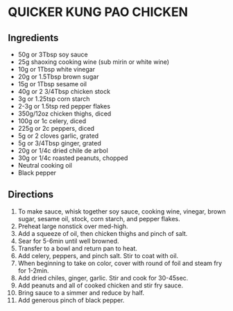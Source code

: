 # QUICKER KUNG PAO CHICKEN 

## Ingredients
- 50g or 3Tbsp soy sauce 
- 25g shaoxing cooking wine (sub mirin or white wine) 
- 10g or 1Tbsp white vinegar
- 20g or 1.5Tbsp brown sugar 
- 15g or 1Tbsp sesame oil
- 40g or 2 3/4Tbsp chicken stock
- 3g or 1.25tsp corn starch
- 2-3g or 1.5tsp red pepper flakes
- 350g/12oz chicken thighs, diced 
- 100g or 1c celery, diced 
- 225g or 2c peppers, diced 
- 5g or 2 cloves garlic, grated
- 5g or 3/4Tbsp ginger, grated
- 20g or 1/4c  dried chile de arbol
- 30g or 1/4c roasted peanuts, chopped
- Neutral cooking oil 
- Black pepper

## Directions
1. To make sauce, whisk together soy sauce, cooking wine, vinegar, brown sugar, sesame oil, stock, corn starch, and pepper flakes.
1. Preheat large nonstick over med-high.
1. Add a squeeze of oil, then chicken thighs and pinch of salt.
1. Sear for 5-6min until well browned. 
1. Transfer to a bowl and return pan to heat. 
1. Add celery, peppers, and pinch salt. Stir to coat with oil. 
1. When beginning to take on color, cover with round of foil and steam fry for 1-2min. 
1. Add dried chiles, ginger, garlic. Stir and cook for 30-45sec. 
1. Add peanuts and all of cooked chicken and stir fry sauce. 
1. Bring sauce to a simmer and reduce by half. 
1. Add generous pinch of black pepper. 
